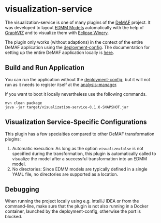 # visualization-service
The visualization-service is one of many plugins of the [DeMAF](https://github.com/UST-DeMAF) project.
It was developed to layout [EDMM Models](https://github.com/UST-EDMM) automatically with the help of [GraphVIZ](https://gitlab.com/graphviz/graphviz) and to visualize them with [Eclipse Winery](https://github.com/winery/winery/).

The plugin only works (without adaptions) in the context of the entire DeMAF application using the [deployment-config](https://github.com/UST-DeMAF/deployment-config).
The documentation for setting up the entire DeMAF application locally is [here](https://github.com/UST-DeMAF/EnPro-Documentation).

## Build and Run Application

You can run the application without the [deployment-config](https://github.com/UST-DeMAF/deployment-config), but it will not run as it needs to register itself at the [analysis-manager](https://github.com/UST-DeMAF/analysis-manager).

If you want to boot it locally nevertheless use the following commands.

```shell
mvn clean package
java -jar target/visualization-service-0.1.0-SNAPSHOT.jar
```

## Visualization Service-Specific Configurations
This plugin has a few specialties compared to other DeMAF transformation plugins:
1. Automatic execution: As long as the option `visualize=false` is not specified during the transformation, this plugin is automatically called to visualize the model after a successful transformation into an EDMM model.
2. No directories: Since EDMM models are typically defined in a single YAML file, no directories are supported as a location.

## Debugging
When running the project locally using e.g. IntelliJ IDEA or from the command-line, make sure that the plugin is not also running
in a Docker container, launched by the deployment-config, otherwise the port is blocked.